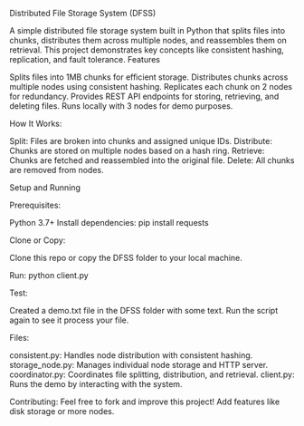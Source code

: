 Distributed File Storage System (DFSS)



A simple distributed file storage system built in Python that splits files into chunks, distributes them across multiple nodes, and reassembles them on retrieval. This project demonstrates key concepts like consistent hashing, replication, and fault tolerance.
Features

Splits files into 1MB chunks for efficient storage.
Distributes chunks across multiple nodes using consistent hashing.
Replicates each chunk on 2 nodes for redundancy.
Provides REST API endpoints for storing, retrieving, and deleting files.
Runs locally with 3 nodes for demo purposes.

How It Works:

Split: Files are broken into chunks and assigned unique IDs.
Distribute: Chunks are stored on multiple nodes based on a hash ring.
Retrieve: Chunks are fetched and reassembled into the original file.
Delete: All chunks are removed from nodes.

Setup and Running

Prerequisites:

Python 3.7+
Install dependencies: pip install requests


Clone or Copy:

Clone this repo or copy the DFSS folder to your local machine.


Run:
python client.py


Test:

Created a demo.txt file in the DFSS folder with some text.
Run the script again to see it process your file.



Files:

consistent.py: Handles node distribution with consistent hashing.
storage_node.py: Manages individual node storage and HTTP server.
coordinator.py: Coordinates file splitting, distribution, and retrieval.
client.py: Runs the demo by interacting with the system.

Contributing:
Feel free to fork and improve this project! Add features like disk storage or more nodes.
